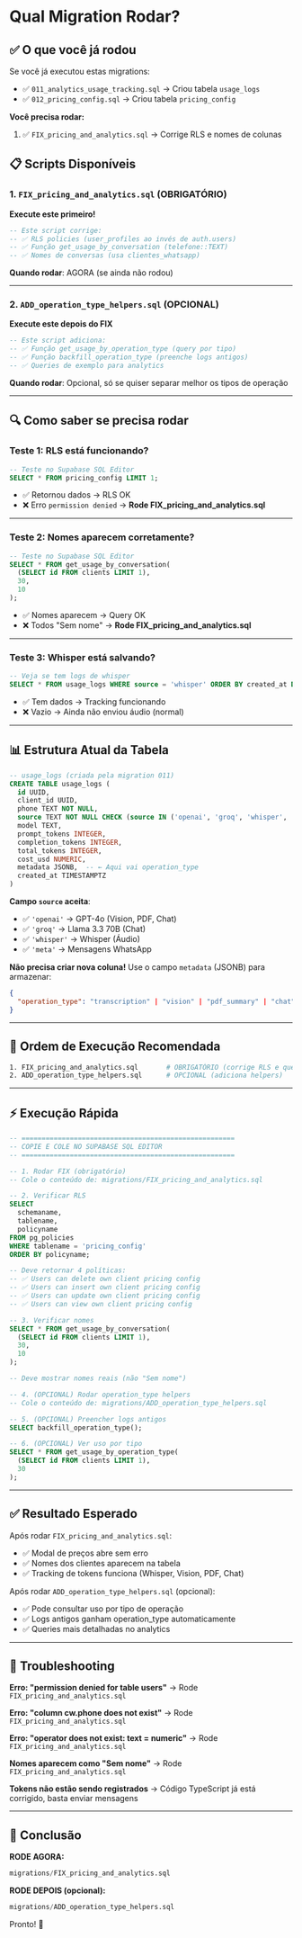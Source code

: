 # Qual Migration Rodar?

## ✅ O que você já rodou

Se você já executou estas migrations:
- ✅ `011_analytics_usage_tracking.sql` → Criou tabela `usage_logs`
- ✅ `012_pricing_config.sql` → Criou tabela `pricing_config`

**Você precisa rodar:**
1. ✅ `FIX_pricing_and_analytics.sql` → Corrige RLS e nomes de colunas

## 📋 Scripts Disponíveis

### 1. `FIX_pricing_and_analytics.sql` (OBRIGATÓRIO)

**Execute este primeiro!**

```sql
-- Este script corrige:
-- ✅ RLS policies (user_profiles ao invés de auth.users)
-- ✅ Função get_usage_by_conversation (telefone::TEXT)
-- ✅ Nomes de conversas (usa clientes_whatsapp)
```

**Quando rodar**: AGORA (se ainda não rodou)

---

### 2. `ADD_operation_type_helpers.sql` (OPCIONAL)

**Execute este depois do FIX**

```sql
-- Este script adiciona:
-- ✅ Função get_usage_by_operation_type (query por tipo)
-- ✅ Função backfill_operation_type (preenche logs antigos)
-- ✅ Queries de exemplo para analytics
```

**Quando rodar**: Opcional, só se quiser separar melhor os tipos de operação

---

## 🔍 Como saber se precisa rodar

### Teste 1: RLS está funcionando?

```sql
-- Teste no Supabase SQL Editor
SELECT * FROM pricing_config LIMIT 1;
```

- ✅ Retornou dados → RLS OK
- ❌ Erro `permission denied` → **Rode FIX_pricing_and_analytics.sql**

---

### Teste 2: Nomes aparecem corretamente?

```sql
-- Teste no Supabase SQL Editor
SELECT * FROM get_usage_by_conversation(
  (SELECT id FROM clients LIMIT 1),
  30,
  10
);
```

- ✅ Nomes aparecem → Query OK
- ❌ Todos "Sem nome" → **Rode FIX_pricing_and_analytics.sql**

---

### Teste 3: Whisper está salvando?

```sql
-- Veja se tem logs de whisper
SELECT * FROM usage_logs WHERE source = 'whisper' ORDER BY created_at DESC LIMIT 5;
```

- ✅ Tem dados → Tracking funcionando
- ❌ Vazio → Ainda não enviou áudio (normal)

---

## 📊 Estrutura Atual da Tabela

```sql
-- usage_logs (criada pela migration 011)
CREATE TABLE usage_logs (
  id UUID,
  client_id UUID,
  phone TEXT NOT NULL,
  source TEXT NOT NULL CHECK (source IN ('openai', 'groq', 'whisper', 'meta')),
  model TEXT,
  prompt_tokens INTEGER,
  completion_tokens INTEGER,
  total_tokens INTEGER,
  cost_usd NUMERIC,
  metadata JSONB,  -- ← Aqui vai operation_type
  created_at TIMESTAMPTZ
)
```

**Campo `source` aceita**:
- ✅ `'openai'` → GPT-4o (Vision, PDF, Chat)
- ✅ `'groq'` → Llama 3.3 70B (Chat)
- ✅ `'whisper'` → Whisper (Áudio)
- ✅ `'meta'` → Mensagens WhatsApp

**Não precisa criar nova coluna!** Use o campo `metadata` (JSONB) para armazenar:
```json
{
  "operation_type": "transcription" | "vision" | "pdf_summary" | "chat" | "embedding"
}
```

---

## 🎯 Ordem de Execução Recomendada

```bash
1. FIX_pricing_and_analytics.sql       # OBRIGATÓRIO (corrige RLS e queries)
2. ADD_operation_type_helpers.sql      # OPCIONAL (adiciona helpers)
```

---

## ⚡ Execução Rápida

```sql
-- =====================================================
-- COPIE E COLE NO SUPABASE SQL EDITOR
-- =====================================================

-- 1. Rodar FIX (obrigatório)
-- Cole o conteúdo de: migrations/FIX_pricing_and_analytics.sql

-- 2. Verificar RLS
SELECT
  schemaname,
  tablename,
  policyname
FROM pg_policies
WHERE tablename = 'pricing_config'
ORDER BY policyname;

-- Deve retornar 4 políticas:
-- ✅ Users can delete own client pricing config
-- ✅ Users can insert own client pricing config
-- ✅ Users can update own client pricing config
-- ✅ Users can view own client pricing config

-- 3. Verificar nomes
SELECT * FROM get_usage_by_conversation(
  (SELECT id FROM clients LIMIT 1),
  30,
  10
);

-- Deve mostrar nomes reais (não "Sem nome")

-- 4. (OPCIONAL) Rodar operation_type helpers
-- Cole o conteúdo de: migrations/ADD_operation_type_helpers.sql

-- 5. (OPCIONAL) Preencher logs antigos
SELECT backfill_operation_type();

-- 6. (OPCIONAL) Ver uso por tipo
SELECT * FROM get_usage_by_operation_type(
  (SELECT id FROM clients LIMIT 1),
  30
);
```

---

## ✅ Resultado Esperado

Após rodar `FIX_pricing_and_analytics.sql`:
- ✅ Modal de preços abre sem erro
- ✅ Nomes dos clientes aparecem na tabela
- ✅ Tracking de tokens funciona (Whisper, Vision, PDF, Chat)

Após rodar `ADD_operation_type_helpers.sql` (opcional):
- ✅ Pode consultar uso por tipo de operação
- ✅ Logs antigos ganham operation_type automaticamente
- ✅ Queries mais detalhadas no analytics

---

## 🐛 Troubleshooting

**Erro: "permission denied for table users"**
→ Rode `FIX_pricing_and_analytics.sql`

**Erro: "column cw.phone does not exist"**
→ Rode `FIX_pricing_and_analytics.sql`

**Erro: "operator does not exist: text = numeric"**
→ Rode `FIX_pricing_and_analytics.sql`

**Nomes aparecem como "Sem nome"**
→ Rode `FIX_pricing_and_analytics.sql`

**Tokens não estão sendo registrados**
→ Código TypeScript já está corrigido, basta enviar mensagens

---

## 📝 Conclusão

**RODE AGORA:**
```sql
migrations/FIX_pricing_and_analytics.sql
```

**RODE DEPOIS (opcional):**
```sql
migrations/ADD_operation_type_helpers.sql
```

Pronto! 🚀
